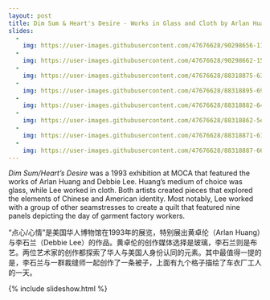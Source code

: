 ```yaml
---
layout: post
title: Dim Sum & Heart's Desire - Works in Glass and Cloth by Arlan Huang and Debbie Lee, 1993
slides:
  -
    img: https://user-images.githubusercontent.com/47676628/90298656-11337380-de61-11ea-97e1-1c96ca79101e.jpg
  -
    img: https://user-images.githubusercontent.com/47676628/90298662-155f9100-de61-11ea-8da6-bfb7f145e47a.jpg
  -
    img: https://user-images.githubusercontent.com/47676628/88318875-63152d80-cce9-11ea-8fe3-8814f58f6b95.jpg
  -
    img: https://user-images.githubusercontent.com/47676628/88318895-690b0e80-cce9-11ea-8aef-7066011e2276.jpg
  -
    img: https://user-images.githubusercontent.com/47676628/88318882-64def100-cce9-11ea-875e-84d3374928eb.jpg
  -
    img: https://user-images.githubusercontent.com/47676628/88318862-5ee91000-cce9-11ea-8600-53d2c127d099.jpg
  -
    img: https://user-images.githubusercontent.com/47676628/88318871-61e40080-cce9-11ea-89a9-0c07974e2add.jpg
  -
    img: https://user-images.githubusercontent.com/47676628/88318887-66a8b480-cce9-11ea-8fbd-2e3a3407240d.jpg
---    
```


*Dim Sum/Heart’s Desire* was a 1993 exhibition at MOCA that featured the works of Arlan Huang and Debbie Lee. Huang’s medium of choice was glass, while Lee worked in cloth.  Both artists created pieces that explored the elements of Chinese and American identity. Most notably, Lee worked with a group of other seamstresses to create a quilt that featured nine panels depicting the day of garment factory workers.  

“点心/心情”是美国华人博物馆在1993年的展览，特别展出黄卓伦（Arlan Huang）与李石兰（Debbie Lee）的作品。黄卓伦的创作媒体选择是玻璃，李石兰则是布艺。两位艺术家的创作都探索了华人与美国人身份认同的元素。其中最值得一提的是，李石兰与一群裁缝师一起创作了一条被子，上面有九个格子描绘了车衣厂工人的一天。

{% include slideshow.html %}


